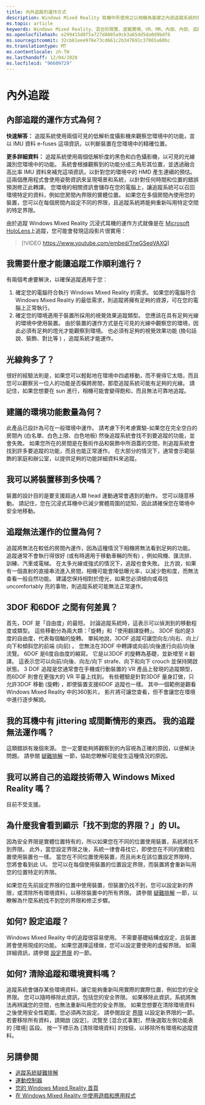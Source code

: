 ```yaml
---
title: 內外追蹤的運作方式
description: Windows Mixed Reality 耳機中所使用之以相機為基礎之內部追蹤系統的相關資訊。
ms.topic: article
keywords: Windows Mixed Reality、混合的現實、虛擬實境、VR、MR、內部、內部、追蹤、攝影機
ms.openlocfilehash: e299415d8f5a727d8005a9cb3a65dd5da0d9bdf6
ms.sourcegitcommit: 32cb81eee976e73cd661c2b347691c37865a60bc
ms.translationtype: MT
ms.contentlocale: zh-TW
ms.lasthandoff: 12/04/2020
ms.locfileid: "96609729"
---
```

# <a name="inside-out-tracking"></a>內外追蹤

## <a name="how-does-inside-out-tracking-work"></a>內部追蹤的運作方式為何？

**快速解答：** 追蹤系統使用兩個可見的低解析度攝影機來觀察您環境中的功能，並以 IMU 資料 e-fuses 這項資訊，以判斷裝置在您環境中的精確位置。

**更多詳細資料：** 追蹤系統使用兩個低解析度的黑色和白色攝影機，以可見的光線識別您環境中的功能。 系統會根據觀察到的功能分成三角形其位置，並透過融合高比率 IMU 資料來補充這項資訊，以針對您的環境中的 HMD 產生連續的預估。 這兩個應用程式會使用姿勢資訊來呈現場景和系統，以針對任何時間和位置的錯誤預測修正此轉譯。 您環境的相關資訊會儲存在您的電腦上，讓追蹤系統可以召回環境特定的資料，例如您房間內界限的實體位置。 如果您在多個房間內使用您的裝置，您可以在每個房間內設定不同的界限，且追蹤系統將能夠重新叫用特定空間的特定界限。

由於追蹤 Windows Mixed Reality 沉浸式耳機的運作方式就像是在 [Microsoft HoloLens](https://www.microsoft.com/en-us/hololens)上追蹤，您可能會發現這段影片很實用：

>[!VIDEO https://www.youtube.com/embed/TneGSeqVAXQ]

## <a name="what-do-i-need-to-make-tracking-work-well"></a>我需要什麼才能讓追蹤工作順利進行？

有兩個考慮要解決，以確保追蹤適用于您：
1. 確定您的電腦符合執行 Windows Mixed Reality 的需求。 如果您的電腦符合 Windows Mixed Reality 的最低需求，則追蹤將擁有足夠的資源，可在您的電腦上正常執行。
2. 確定您的環境適用于裝置所採用的視覺效果追蹤類型。 您應該在具有足夠光線的環境中使用裝置。 由於裝置的運作方式是在可見的光線中觀察您的環境，因此必須有足夠的燈光才能觀察到環境。 也必須有足夠的視覺效果功能 (換句話說、裝飾、對比等 ) ，追蹤系統才能運作。

## <a name="how-much-light-is-enough-light"></a>光線夠多了？

很好的經驗法則是，如果您可以輕鬆地在環境中四處移動，而不覺得它太暗，而且您可以觀察另一位人的功能是否橫跨房間，那麼追蹤系統可能有足夠的光線。 請記住，如果您想要在 sun 進行，相機可能會變得飽和，而且無法可靠地追蹤。 

## <a name="what-is-the-recommended-amount-of-environmental-features"></a>建議的環境功能數量為何？

此產品已設計為可在一般環境中運作。 請考慮下列考慮實驗-如果您在完全空白的房間內 (白名單、白色上限、白色地板) 然後追蹤系統會找不到要追蹤的功能，並會失敗。 如果您所在的房間是在藝術作品和裝飾中所涵蓋的空間，則追蹤系統會找到許多要追蹤的功能，而且也能正常運作。 在大部分的情況下，通常會示範裝飾的家庭和辦公室，以提供足夠的功能詳細資料來追蹤。

## <a name="how-fast-can-i-move-with-the-device"></a>我可以將裝置移到多快嗎？

裝置的設計目的是要支援超過人類 head 運動通常會遇到的動作。 您可以隨意移動。 請記住，您在沉浸式耳機中已減少實體周圍的認知，因此請確保您在環境中安全地移動。

## <a name="where-will-tracking-not-work"></a>追蹤無法運作的位置為何？

追蹤將無法在較低的房間內運作，因為這種情況下相機將無法看到足夠的功能。 追蹤通常不會執行得很好 (或有時適用于移動車輛的所有) ，例如飛機、匯流排、訓練、汽車或電梯。 在太多光線或強式的情況下，追蹤也會失敗。 比方說，如果有一個直射的直接串流進入房間，相機可能會降低曝光率，以減少飽和度，而無法查看一般自然功能。 建議您保持相對於燈光，如果您必須傾向或尋找 uncomfortably 亮的事物，則追蹤系統可能無法正常運作。 

## <a name="what-is-the-difference-between-3dof-and-6dof"></a>3DOF 和6DOF 之間有何差異？

首先，DOF 是「自由度」的最短。 討論追蹤系統時，這表示可以偵測到的移動程度或類型。 這些移動分為兩大類：「旋轉」和「使用翻譯旋轉」。 3DOF 指的是3度的自由度，代表每個軸的旋轉。 單純地說，3DOF 追蹤可讓您向左/向右、向上/向下和傾斜您的前端 (向前) 。 您無法在3DOF 中轉譯或向前/向後進行向前/向後流覽。 6DOF 是6度自由度的縮寫。 它是以3DOF 的旋轉為基礎，並新增至 it 翻譯。 這表示您可以向前/向後、向左/向下 strafe、向下和向下 crouch 並保持開啟狀態。 3 DOF 追蹤是您通常會在手機或行動裝置的 VR 產品上發現的追蹤類型，而6DOF 則會在更強大的 VR 平臺上找到。 有些體驗是針對3DOF 量身訂做，只允許3DOF 移動 (旋轉) ，即使裝置支援6DOF 追蹤也一樣。 其中一個範例是觀看 Windows Mixed Reality 中的360影片。 影片將可讓您查看，但不會讓您在環境中進行逐步解說。

## <a name="things-are-jittering-or-stuttering-in-my-headset-is-my-tracking-not-working"></a>我的耳機中有 jittering 或間斷情形的東西。 我的追蹤無法運作嗎？

這類錯誤有幾個來源。 您一定要能夠將觀察到的內容視為正確的原因，以便解決問題。 請參閱 [疑難排解](tracking.md) 一節，協助您瞭解可能發生這種情況的原因。

## <a name="can-i-bring-my-own-tracking-technology-to-windows-mixed-reality"></a>我可以將自己的追蹤技術帶入 Windows Mixed Reality 嗎？

目前不受支援。

## <a name="why-do-i-see-ui-that-says-cant-find-your-boundary"></a>為什麼我會看到顯示「找不到您的界限？」的 UI。

因為安全界限是實體位置特有的，所以如果您在不同的位置使用裝置，系統將找不到界限。 此外，當您設定界限之後，系統一律會尋找它，即使您在不同的實體位置使用裝置也一樣。 當您在不同位置使用裝置，而且尚未在該位置設定界限時，您將會看到此 UI。 您可以在每個使用裝置的位置設定界限，而裝置將會重新叫用您的位置特定的界限。

如果您在先前設定界限的位置中使用裝置，但裝置仍找不到，您可以設定新的界限，或清除所有環境資料，以移除裝置中的所有界限。 請參閱 [疑難排解](tracking.md) 一節，以瞭解為什麼系統找不到您的界限和修正步驟。

## <a name="how-do-i-set-up-tracking"></a>如何? 設定追蹤？

Windows Mixed Reality 中的追蹤很容易使用。 不需要基礎結構或設定，且裝置將會使用現成的功能。 如果您選擇這樣做，您可以設定要使用的虛擬界限。 如需詳細資訊，請參閱 [設定界限](set-up-windows-mixed-reality.md#set-up-your-room-boundary) 的一節。

## <a name="how-do-i-clear-tracking-and-environment-data"></a>如何? 清除追蹤和環境資料嗎？

追蹤系統會儲存某些環境資料，讓它能夠重新叫用實際的實際位置，例如您的安全界限。 您可以隨時移除此資訊，包括您的安全界限。 如果移除此資訊，系統將無法再辨識您的空間，也無法重新叫用您的安全界限。 如果您想要在清除環境資料之後使用安全性範圍，您必須再次設定。 請參閱設定 [界限](set-up-windows-mixed-reality.md#set-up-your-room-boundary) 以設定新界限的一節。 若要移除所有資料，請開啟 [設定]，流覽至 [混合式事實]，然後選取左側功能表的 [環境] 區段。 按一下標示為 [清除環境資料] 的按鈕，以移除所有環境和追蹤資料。

## <a name="see-also"></a>另請參閱
* [追蹤系統疑難排解](tracking.md)
* [運動控制器](controllers-in-wmr.md)
* [您的 Windows Mixed Reality 首頁](your-mixed-reality-home.md)
* [在 Windows Mixed Reality 中使用遊戲和應用程式](using-games-and-apps-in-windows-mixed-reality.md)

